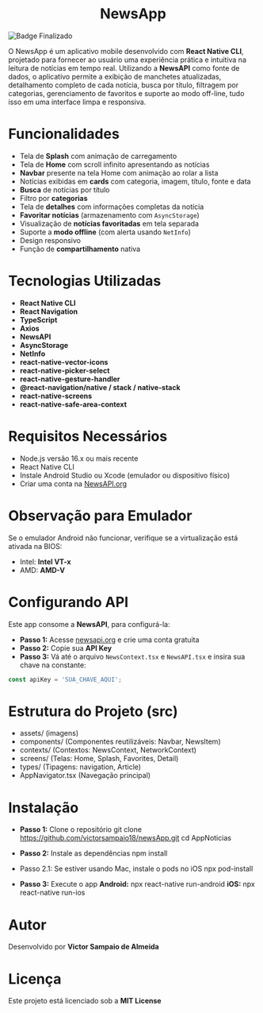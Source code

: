<h1 align="center">NewsApp</h1>

![Badge Finalizado](http://img.shields.io/static/v1?label=STATUS&message=FINALIZADO&color=GREEN&style=for-the-badge)

O NewsApp é um aplicativo mobile desenvolvido com **React Native CLI**, projetado para fornecer ao usuário uma experiência prática e intuitiva na leitura de notícias em tempo real. Utilizando a **NewsAPI** como fonte de dados, o aplicativo permite a exibição de manchetes atualizadas, detalhamento completo de cada notícia, busca por título, filtragem por categorias, gerenciamento de favoritos e suporte ao modo off-line, tudo isso em uma interface limpa e responsiva.

# Funcionalidades
- Tela de **Splash** com animação de carregamento
- Tela de **Home** com scroll infinito apresentando as notícias
- **Navbar** presente na tela Home com animação ao rolar a lista
- Notícias exibidas em **cards** com categoria, imagem, título, fonte e data
- **Busca** de notícias por título
- Filtro por **categorias**
- Tela de **detalhes** com informações completas da notícia
- **Favoritar notícias** (armazenamento com `AsyncStorage`)
- Visualização de **notícias favoritadas** em tela separada
- Suporte a **modo offline** (com alerta usando `NetInfo`)
- Design responsivo
- Função de **compartilhamento** nativa

# Tecnologias Utilizadas
- **React Native CLI**
- **React Navigation**
- **TypeScript**
- **Axios**
- **NewsAPI**
- **AsyncStorage**
- **NetInfo**
- **react-native-vector-icons**
- **react-native-picker-select**
- **react-native-gesture-handler**
- **@react-navigation/native / stack / native-stack**
- **react-native-screens**
- **react-native-safe-area-context**

# Requisitos Necessários
- Node.js versão 16.x ou mais recente
- React Native CLI
- Instale Android Studio ou Xcode (emulador ou dispositivo físico)
- Criar uma conta na [NewsAPI.org](https://newsapi.org)

# Observação para Emulador
Se o emulador Android não funcionar, verifique se a virtualização está ativada na BIOS:
- Intel: **Intel VT-x**
- AMD: **AMD-V**

# Configurando API
Este app consome a **NewsAPI**, para configurá-la:

- **Passo 1:** Acesse [newsapi.org](https://newsapi.org) e crie uma conta gratuita
- **Passo 2:** Copie sua **API Key**
- **Passo 3:** Vá até o arquivo `NewsContext.tsx` e `NewsAPI.tsx` e insira sua chave na constante:
```ts
const apiKey = 'SUA_CHAVE_AQUI';
```

# Estrutura do Projeto (src)
- assets/ (imagens)
- components/ (Componentes reutilizáveis: Navbar, NewsItem)
- contexts/ (Contextos: NewsContext, NetworkContext)
- screens/ (Telas: Home, Splash, Favorites, Detail)
- types/ (Tipagens: navigation, Article)
- AppNavigator.tsx (Navegação principal)

# Instalação
- **Passo 1:** Clone o repositório
git clone https://github.com/victorsampaio18/newsApp.git
cd AppNoticias

- **Passo 2:** Instale as dependências
npm install

- Passo 2.1: Se estiver usando Mac, instale o pods no iOS
npx pod-install

- **Passo 3:** Execute o app
**Android:** npx react-native run-android
**iOS:** npx react-native run-ios

# Autor
Desenvolvido por **Victor Sampaio de Almeida**

# Licença
Este projeto está licenciado sob a **MIT License**
